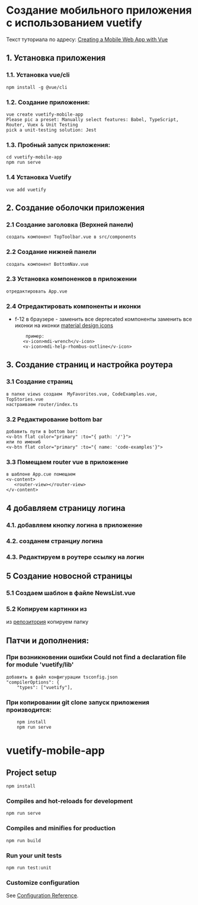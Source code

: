 # Создание мобильного приложения с использованием vuetify
Текст туториала по адресу: [Creating a Mobile Web App with Vue](https://medium.com/@JonUK/creating-a-mobile-web-app-with-vue-vuetify-typescript-dc69bed4cd2d)
## 1. Установка приложения
###    1.1. Установка vue/cli
    npm install -g @vue/cli
### 1.2. Создание приложения:
    vue create vuetify-mobile-app
    Please pic a preset: Manually select features: Babel, TypeScript, Router, Vuex & Unit Testing
    pick a unit-testing solution: Jest
    
### 1.3. Пробный запуск приложения:
    cd vuetify-mobile-app
    npm run serve
    
### 1.4 Установка Vuetify
    vue add vuetify
    
## 2. Создание оболочки приложения
### 2.1 Создание заголовка (Верхней панели)
    создать компонент TopToolbar.vue в src/components   
### 2.2 Создание нижней панели
    создать компонент BottomNav.vue
### 2.3 Установка компоненков в приложении
    отредактировать App.vue
### 2.4 Отредактировать компоненты и иконки
   - f-12 в браузере - заменить все deprecated компоненты
   заменить все иконки на иконки [material design icons](https://cdn.materialdesignicons.com/4.7.95/)
   
             пример:
            <v-icon>mdi-wrench</v-icon>
            <v-icon>mdi-help-rhombus-outline</v-icon>
     
## 3. Создание страниц и настройка роутера
### 3.1 Создание страниц
    в папке views создаем  MyFavorites.vue, CodeExamples.vue, TopStories.vue
    настраиваем router/index.ts
### 3.2 Редактирование bottom bar 
    добавить пути в bottom bar:
    <v-btn flat color="primary" :to="{ path: '/'}">
    или по имени6
    <v-btn flat color="primary" :to="{ name: 'code-examples'}">
### 3.3 Помещаем router vue в приложение
    в шаблоне App.cue помещаем     
    <v-content>
       <router-view></router-view>
    </v-content>
## 4 добавляем страницу логина
###    4.1.  добавляем кнопку логина в приложение
###    4.2. созданем странциу логина
###    4.3. Редактируем в роутере ссылку на логин

## 5 Создание новосной страницы
### 5.1 Создаем шаблон в файле NewsList.vue
### 5.2 Копируем картинки из 
из [репозитория](https://github.com/JonUK/vuetify-mobile-app) копируем папку 

## Патчи и дополнения:
### При возникновении ошибки Could not find a declaration file for module 'vuetify/lib'
    добавить в файл конфигурации tsconfig.json 
    "compilerOptions": {
        "types": ["vuetify"],
### При копировании git clone запуск приложения производится:
        npm install
        npm run serve
        
       
# vuetify-mobile-app

## Project setup
```
npm install
```

### Compiles and hot-reloads for development
```
npm run serve
```

### Compiles and minifies for production
```
npm run build
```

### Run your unit tests
```
npm run test:unit
```

### Customize configuration
See [Configuration Reference](https://cli.vuejs.org/config/).
